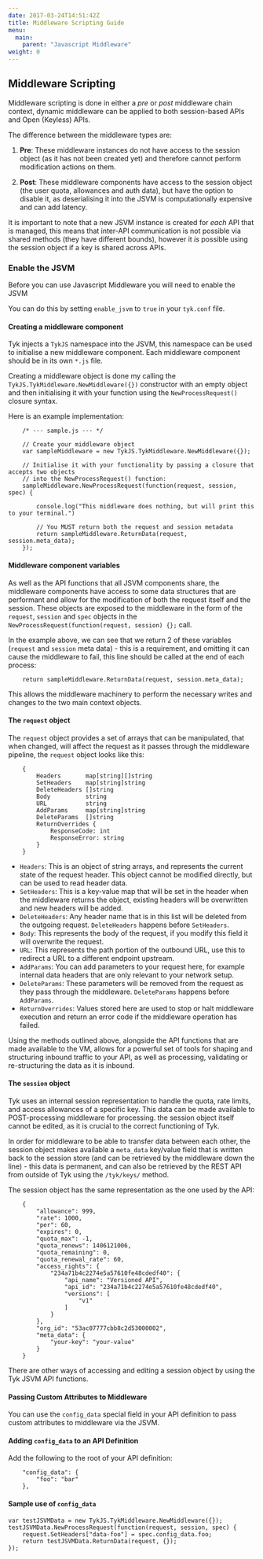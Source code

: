 ```yaml
---
date: 2017-03-24T14:51:42Z
title: Middleware Scripting Guide
menu:
  main:
    parent: "Javascript Middleware"
weight: 0 
---
```


## Middleware Scripting

Middleware scripting is done in either a *pre* or *post* middleware chain context, dynamic middleware can be applied to both session-based APIs and Open (Keyless) APIs.

The difference between the middleware types are:

1.  **Pre**: These middleware instances do not have access to the session object (as it has not been created yet) and therefore cannot perform modification actions on them.

2.  **Post**: These middleware components have access to the session object (the user quota, allowances and auth data), but have the option to disable it, as deserialising it into the JSVM is computationally expensive and can add latency.

It is important to note that a new JSVM instance is created for *each* API that is managed, this means that inter-API communication is not possible via shared methods (they have different bounds), however it *is* possible using the session object if a key is shared across APIs.

### Enable the JSVM

Before you can use Javascript Middleware you will need to enable the JSVM

You can do this by setting `enable_jsvm` to `true` in your `tyk.conf` file.

#### Creating a middleware component

Tyk injects a `TykJS` namespace into the JSVM, this namespace can be used to initialise a new middleware component. Each middleware component should be in its own `*.js` file.

Creating a middleware object is done my calling the `TykJS.TykMiddleware.NewMiddleware({})` constructor with an empty object and then initialising it with your function using the `NewProcessRequest()` closure syntax.

Here is an example implementation:

```{.copyWrapper}
    /* --- sample.js --- */
    
    // Create your middleware object
    var sampleMiddleware = new TykJS.TykMiddleware.NewMiddleware({});
    
    // Initialise it with your functionality by passing a closure that accepts two objects
    // into the NewProcessRequest() function:
    sampleMiddleware.NewProcessRequest(function(request, session, spec) {
    
        console.log("This middleware does nothing, but will print this to your terminal.")
    
        // You MUST return both the request and session metadata    
        return sampleMiddleware.ReturnData(request, session.meta_data);
    });    
```

#### Middleware component variables

As well as the API functions that all JSVM components share, the middleware components have access to some data structures that are performant and allow for the modification of both the request itself and the session. These objects are exposed to the middleware in the form of the `request`, `session` and `spec` objects in the `NewProcessRequest(function(request, session) {};` call.

In the example above, we can see that we return 2 of these variables (`request` and `session` meta data) - this is a requirement, and omitting it can cause the middleware to fail, this line should be called at the end of each process:

```
    return sampleMiddleware.ReturnData(request, session.meta_data);
```

This allows the middleware machinery to perform the necessary writes and changes to the two main context objects.

#### The `request` object

The `request` object provides a set of arrays that can be manipulated, that when changed, will affect the request as it passes through the middleware pipeline, the `request` object looks like this:

```{.copyWrapper}
    {
        Headers       map[string][]string
        SetHeaders    map[string]string
        DeleteHeaders []string
        Body          string
        URL           string
        AddParams     map[string]string
        DeleteParams  []string
        ReturnOverrides {
            ResponseCode: int
            ResponseError: string
        }
    }
```

*   `Headers`: This is an object of string arrays, and represents the current state of the request header. This object cannot be modified directly, but can be used to read header data.
*   `SetHeaders`: This is a key-value map that will be set in the header when the middleware returns the object, existing headers will be overwritten and new headers will be added.
*   `DeleteHeaders`: Any header name that is in this list will be deleted from the outgoing request. `DeleteHeaders` happens before `SetHeaders`.
*   `Body`: This represents the body of the request, if you modify this field it will overwrite the request.
*   `URL`: This represents the path portion of the outbound URL, use this to redirect a URL to a different endpoint upstream.
*   `AddParams`: You can add parameters to your request here, for example internal data headers that are only relevant to your network setup.
*   `DeleteParams`: These parameters will be removed from the request as they pass through the middleware. `DeleteParams` happens before `AddParams`.
*   `ReturnOverrides`: Values stored here are used to stop or halt middleware execution and return an error code if the middleware operation has failed.

Using the methods outlined above, alongside the API functions that are made available to the VM, allows for a powerful set of tools for shaping and structuring inbound traffic to your API, as well as processing, validating or re-structuring the data as it is inbound.

#### The `session` object

Tyk uses an internal session representation to handle the quota, rate limits, and access allowances of a specific key. This data can be made available to POST-processing middleware for processing. the session object itself cannot be edited, as it is crucial to the correct functioning of Tyk.

In order for middleware to be able to transfer data between each other, the session object makes available a `meta_data` key/value field that is written back to the session store (and can be retrieved by the middleware down the line) - this data is permanent, and can also be retrieved by the REST API from outside of Tyk using the `/tyk/keys/` method.

The session object has the same representation as the one used by the API:

```{.copyWrapper}
    {
        "allowance": 999,
        "rate": 1000,
        "per": 60,
        "expires": 0,
        "quota_max": -1,
        "quota_renews": 1406121006,
        "quota_remaining": 0,
        "quota_renewal_rate": 60,
        "access_rights": {
            "234a71b4c2274e5a57610fe48cdedf40": {
                "api_name": "Versioned API",
                "api_id": "234a71b4c2274e5a57610fe48cdedf40",
                "versions": [
                    "v1"
                ]
            }
        },
        "org_id": "53ac07777cbb8c2d53000002",
        "meta_data": {
            "your-key": "your-value"
        }
    }
```

There are other ways of accessing and editing a session object by using the Tyk JSVM API functions.

#### Passing Custom Attributes to Middleware

You can use the `config_data` special field in your API definition to pass custom attributes to middleware via the JSVM.

#### Adding `config_data` to an API Definition

Add the following to the root of your API definition:

```{.copyWrapper}
    "config_data": {
        "foo": "bar"
    },
```

#### Sample use of `config_data`

```
var testJSVMData = new TykJS.TykMiddleware.NewMiddleware({});
testJSVMData.NewProcessRequest(function(request, session, spec) {
    request.SetHeaders["data-foo"] = spec.config_data.foo;
    return testJSVMData.ReturnData(request, {});
});
```

